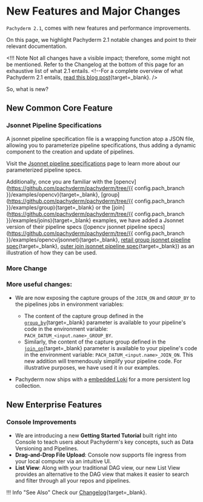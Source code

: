 # New Features and Major Changes

`Pachyderm 2.1`, comes with new features and performance improvements. 

On this page, we highlight Pachyderm 2.1 notable changes and point to their relevant documentation. 

<!!! Note 
     Not all changes have a visible impact; therefore, some might not be mentioned.
     Refer to the Changelog at the bottom of this page for an exhaustive list of what 2.1 entails.
        <!--For a complete overview of what Pachyderm 2.1 entails, [read this blog post](https://www.pachyderm.com/blog/getting-ready-for-pachyderm-2/){target=_blank}. />
 
 So, what is new?
## New Common Core Feature
### Jsonnet Pipeline Specifications 

A jsonnet pipeline specification file is a wrapping function atop a JSON file, allowing you to parameterize pipeline specifications, thus adding a dynamic component to the creation and update of pipelines.

Visit the [Jsonnet pipeline specifications](../../how-tos/pipeline-operations/jsonnet-pipeline-specs/) page to learn more about our parameterized pipeline specs. 

Additionally, once you are familiar with the [opencv](https://github.com/pachyderm/pachyderm/tree/{{ config.pach_branch }}/examples/opencv){target=_blank}, [group](https://github.com/pachyderm/pachyderm/tree/{{ config.pach_branch }}/examples/group){target=_blank} or the [join](https://github.com/pachyderm/pachyderm/tree/{{ config.pach_branch }}/examples/joins){target=_blank} examples, we have added a Jsonnet version of their pipeline specs ([opencv jsonnet pipeline specs](https://github.com/pachyderm/pachyderm/tree/{{ config.pach_branch }}/examples/opencv/jsonnet){target=_blank}, [retail group jsonnet pipeline spec](https://github.com/pachyderm/pachyderm/blob/master/examples/group/pipelines/retail/retail_group.jsonnet){target=_blank}, [outer join jsonnet pipeline spec](https://github.com/pachyderm/pachyderm/blob/master/examples/joins/pipelines/outer/outer_join.jsonnet){target=_blank}) as an illustration of how they can be used. 
### More Change

### More useful changes:

- We are now exposing the capture groups of the `JOIN_ON` and `GROUP_BY` to the pipelines jobs in environment variables:

    - The content of the capture group defined in the [`group_by`](../../concepts/pipeline-concepts/datum/group/){target=_blank} parameter is available to your pipeline's code in the environment variable: `PACH_DATUM_<input.name>_GROUP_BY`. 
    - Similarly, the content of the capture group defined in the [`join_on`](../../concepts/pipeline-concepts/datum/join/){target=_blank} parameter is available to your pipeline's code in the environment variable: `PACH_DATUM_<input.name>_JOIN_ON`.
    This new addition will tremendously simplify your pipeline code. For illustrative purposes, we have used it in our examples.

- Pachyderm now ships with a [embedded Loki](../../deploy-manage/deploy/loki#default-loki-bundle) for a more persistent log collection.
## New Enterprise Features 
### Console Improvements

- We are introducing a new **Getting Started Tutorial** built right into Console to teach users about Pachyderm's key concepts, such as Data Versioning and Pipelines.
- **Drag-and-Drop File Upload**: Console now supports file ingress from your local computer via an intuitive UI.
- **List View**: Along with your traditional DAG view, our new List View provides an alternative to the DAG view that makes it easier to search and filter through all your repos and pipelines. 

!!! Info "See Also" 
     Check our [Changelog](https://github.com/pachyderm/pachyderm/blob/master/CHANGELOG.md){target=_blank}.




